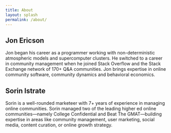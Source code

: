 ```yaml
---
title: About
layout: splash
permalink: /about/
---
```


## Jon Ericson

Jon began his career as a programmer working with non-deterministic
atmospheric models and supercomputer clusters. He switched to a career
in community management when he joined Stack Overflow and the Stack
Exchange network of 170+ Q&A communities. Jon brings expertise in
online community software, community dynamics and behavioral
economics.


## Sorin Istrate

Sorin is a well-rounded marketeer with 7+ years of experience in
managing online communities. Sorin managed two of the leading higher
ed online communities—namely College Confidential and Beat The
GMAT—building expertise in areas like community management, user
marketing, social media, content curation, or online growth strategy.
